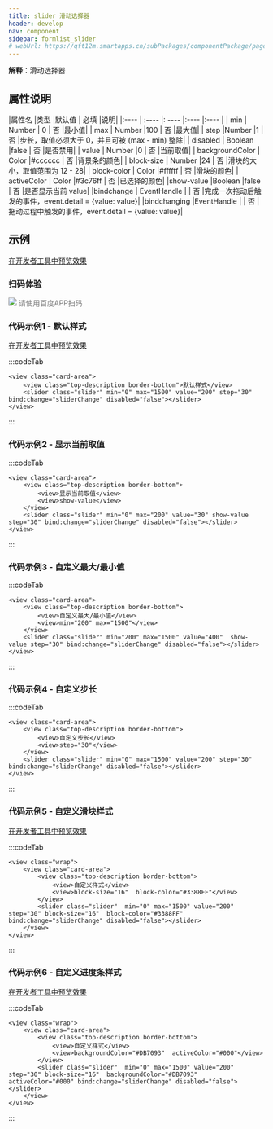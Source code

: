 ```yaml
---
title: slider 滑动选择器
header: develop
nav: component
sidebar: formlist_slider
# webUrl: https://qft12m.smartapps.cn/subPackages/componentPackage/pages/slider/slider
---
```


 

**解释**：滑动选择器

##  属性说明 

|属性名 |类型  |默认值  | 必填 |说明|
|:---- | :---- |: ---- |:---- |:---- |
| min | Number  | 0  | 否 |最小值|
| max | Number  |100  | 否 |最大值|
| step |Number  |1 | 否 |步长，取值必须大于 0，并且可被 (max - min) 整除|
| disabled | Boolean |false  | 否 |是否禁用|
| value | Number  |0 | 否 |当前取值|
| backgroundColor | Color  |#cccccc  | 否 |背景条的颜色|
| block-size | Number  |24 | 否 |滑块的大小，取值范围为 12 - 28|
| block-color | Color  |#ffffff | 否 |滑块的颜色|
| activeColor | Color  |#3c76ff | 否 |已选择的颜色|
|show-value |Boolean  |false | 否 |是否显示当前 value|
|bindchange | EventHandle  | | 否 |完成一次拖动后触发的事件，event.detail = {value: value}|
|bindchanging |EventHandle |  | 否 |拖动过程中触发的事件，event.detail = {value: value}|

## 示例

<a href="swanide://fragment/e1489d2e2e3d72ba1233556495c382c11577360671451" title="在开发者工具中预览效果" target="_self">在开发者工具中预览效果</a>

### 扫码体验

<div class='scan-code-container'>
    <img src="https://b.bdstatic.com/miniapp/assets/images/doc_demo/slider.png" class="demo-qrcode-image" />
    <font color=#777 12px>请使用百度APP扫码</font>
</div>


 
###  代码示例1 - 默认样式 

<a href="swanide://fragment/588aacb801bd077789e11c6834513f441575544226353" title="在开发者工具中预览效果" target="_self">在开发者工具中预览效果</a>

 

:::codeTab
```swan
<view class="card-area">
    <view class="top-description border-bottom">默认样式</view>
    <slider class="slider" min="0" max="1500" value="200" step="30" bind:change="sliderChange" disabled="false"></slider>
</view>
```
:::
###  代码示例2 - 显示当前取值 

 

:::codeTab
```swan
<view class="card-area">
    <view class="top-description border-bottom">
        <view>显示当前取值</view>
        <view>show-value</view>
    </view>
    <slider class="slider" min="0" max="200" value="30" show-value step="30" bind:change="sliderChange" disabled="false"></slider>
</view>
```
:::
###  代码示例3 - 自定义最大/最小值 

 

:::codeTab
```swan
<view class="card-area">
    <view class="top-description border-bottom">
        <view>自定义最大/最小值</view>
        <view>min="200" max="1500"</view>
    </view>
    <slider class="slider" min="200" max="1500" value="400"  show-value step="30" bind:change="sliderChange" disabled="false"></slider>
</view>
```
:::
###  代码示例4 - 自定义步长 

 
:::codeTab
```swan
<view class="card-area">
    <view class="top-description border-bottom">
        <view>自定义步长</view>
        <view>step="30"</view>
    </view>
    <slider class="slider" min="0" max="1500" value="200" step="30" bind:change="sliderChange" disabled="false"></slider>
</view>
```
:::
### 代码示例5 - 自定义滑块样式 

<a href="swanide://fragment/adb53cc13556fb8e4277c02396c9b8791575544431665" title="在开发者工具中预览效果" target="_self">在开发者工具中预览效果</a>

 

:::codeTab
```swan
<view class="wrap">
    <view class="card-area">
        <view class="top-description border-bottom">
            <view>自定义样式</view>
            <view>block-size="16"  block-color="#3388FF"</view>
        </view>
        <slider class="slider"  min="0" max="1500" value="200" step="30" block-size="16"  block-color="#3388FF" bind:change="sliderChange" disabled="false"></slider>
    </view>
</view>
```
:::

### 代码示例6 - 自定义进度条样式 

<a href="swanide://fragment/03cd862f718cdbf42381e9eb48abcb691576152025499" title="在开发者工具中预览效果" target="_self">在开发者工具中预览效果</a>

 

:::codeTab
```swan
<view class="wrap">
    <view class="card-area">
        <view class="top-description border-bottom">
            <view>自定义样式</view>
            <view>backgroundColor="#DB7093"  activeColor="#000"</view>
        </view>
        <slider class="slider"  min="0" max="1500" value="200" step="30" block-size="16"  backgroundColor="#DB7093"  activeColor="#000" bind:change="sliderChange" disabled="false"></slider>
    </view>
</view>
```

:::